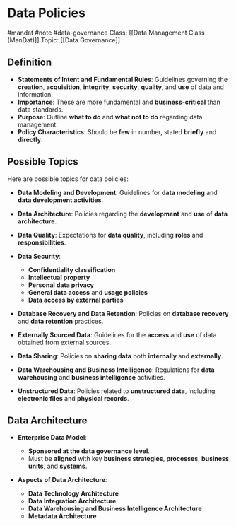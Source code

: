 # Data Policies
#mandat #note #data-governance 
Class: [[Data Management Class (ManDat)]]
Topic: [[Data Governance]]

## Definition
- **Statements of Intent and Fundamental Rules**: Guidelines governing the **creation**, **acquisition**, **integrity**, **security**, **quality**, and **use** of data and information.
- **Importance**: These are more fundamental and **business-critical** than data standards.
- **Purpose**: Outline **what to do** and **what not to do** regarding data management.
- **Policy Characteristics**: Should be **few** in number, stated **briefly** and **directly**.

## Possible Topics
Here are possible topics for data policies:

- **Data Modeling and Development**: Guidelines for **data modeling** and **data development activities**.

- **Data Architecture**: Policies regarding the **development** and **use** of **data architecture**.

- **Data Quality**: Expectations for **data quality**, including **roles** and **responsibilities**.

- **Data Security**:
  - **Confidentiality classification**
  - **Intellectual property**
  - **Personal data privacy**
  - **General data access** and **usage policies**
  - **Data access by external parties**

- **Database Recovery and Data Retention**: Policies on **database recovery** and **data retention** practices.

- **Externally Sourced Data**: Guidelines for the **access** and **use** of data obtained from external sources.

- **Data Sharing**: Policies on **sharing data** both **internally** and **externally**.

- **Data Warehousing and Business Intelligence**: Regulations for **data warehousing** and **business intelligence** activities.

- **Unstructured Data**: Policies related to **unstructured data**, including **electronic files** and **physical records**.

## Data Architecture
- **Enterprise Data Model**: 
  - **Sponsored at the data governance level**.
  - Must be **aligned** with key **business strategies**, **processes**, **business units**, and **systems**.

- **Aspects of Data Architecture**:
  - **Data Technology Architecture**
  - **Data Integration Architecture**
  - **Data Warehousing and Business Intelligence Architecture**
  - **Metadata Architecture**
